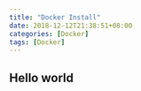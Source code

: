```yaml
---
title: "Docker Install"
date: 2018-12-12T21:38:51+08:00
categories: [Docker]
tags: [Docker]
---
```


## Hello world